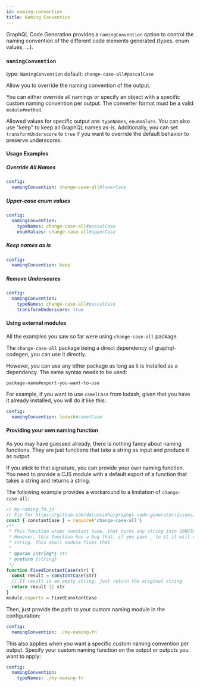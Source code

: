 ```yaml
---
id: naming-convention
title: Naming Convention
---
```


GraphQL Code Generation provides a `namingConvention` option to control the naming convention of the different code elements generated (types, enum values, ...).

### `namingConvention`

type: `NamingConvention`
default: `change-case-all#pascalCase`

Allow you to override the naming convention of the output.

You can either override all namings or specify an object with a specific custom naming convention per output.
The converter format must be a valid `module#method`.

Allowed values for specific output are: `typeNames`, `enumValues`.
You can also use "keep" to keep all GraphQL names as-is.
Additionally, you can set `transformUnderscore` to `true` if you want to override the default behavior to preserve underscores.

#### Usage Examples

##### Override All Names

```yml
config:
  namingConvention: change-case-all#lowerCase
```

##### Upper-case enum values

```yml
config:
  namingConvention:
    typeNames: change-case-all#pascalCase
    enumValues: change-case-all#upperCase
```

##### Keep names as is

```yml
config:
  namingConvention: keep
```

##### Remove Underscores

```yml
config:
  namingConvention:
    typeNames: change-case-all#pascalCase
    transformUnderscore: true
```

#### Using external modules

All the examples you saw so far were using `change-case-all` package.

The `change-case-all` package being a direct dependency of graphql-codegen, you can use it directly.

However, you can use any other package as long as it is installed as a dependency.
The same syntax needs to be used:

```
package-name#export-you-want-to-use
```

For example, if you want to use `camelCase` from lodash, given that you have it already installed, you will do it like this:

```yml
config:
  namingConvention: lodash#camelCase
```

#### Providing your own naming function

As you may have guessed already, there is nothing fancy about naming functions.
They are just functions that take a string as input and produce it as output.

If you stick to that signature, you can provide your own naming function.
You need to provide a CJS module with a default export of a function that takes a string and returns a string.

The following example provides a workaround to a limitation of `change-case-all`:

```js
// my-naming-fn.js
// Fix for https://github.com/dotansimha/graphql-code-generator/issues/6040
const { constantCase } = require('change-case-all')
/**
 * This function wraps constant case, that turns any string into CONSTANT_CASE
 * However, this function has a bug that, if you pass _ to it it will return an empty
 * string. This small module fixes that
 *
 * @param {string*} str
 * @return {string}
 */
function FixedConstantCase(str) {
  const result = constantCase(str)
  // If result is an empty string, just return the original string
  return result || str
}
module.exports = FixedConstantCase
```

Then, just provide the path to your custom naming module in the configuration:

```yml
config:
  namingConvention: ./my-naming-fn
```

This also applies when you want a specific custom naming convention per output.
Specify your custom naming function on the output or outputs you want to apply:

```yml
config:
  namingConvention:
    typeNames: ./my-naming-fn
```
